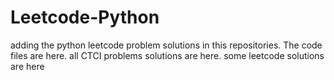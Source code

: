 # Leetcode-Python
adding the python leetcode problem solutions in this repositories. 
The code files are here.
all CTCI problems solutions are here.
some leetcode solutions are here


























































































































































































































































